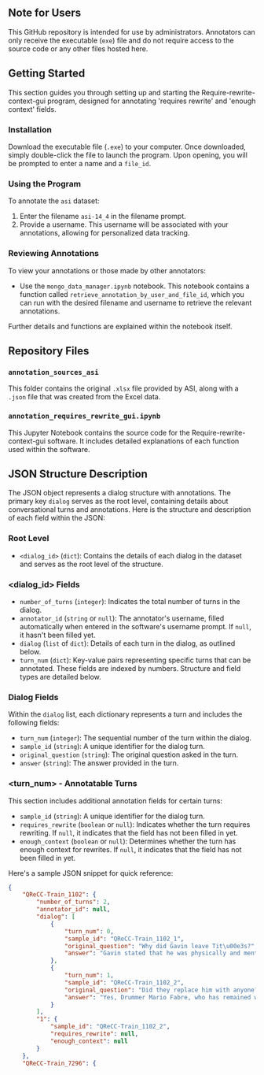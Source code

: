 ## Note for Users

This GitHub repository is intended for use by administrators. Annotators can only receive the executable (`exe`) file and do not require access to the source code or any other files hosted here. 


## Getting Started

This section guides you through setting up and starting the Require-rewrite-context-gui program, designed for annotating 'requires rewrite' and 'enough context' fields.

### Installation

Download the executable file (`.exe`) to your computer. Once downloaded, simply double-click the file to launch the program. Upon opening, you will be prompted to enter a name and a `file_id`. 

### Using the Program

To annotate the `asi` dataset:
1. Enter the filename `asi-14_4` in the filename prompt.
2. Provide a username. This username will be associated with your annotations, allowing for personalized data tracking.

### Reviewing Annotations

To view your annotations or those made by other annotators:
- Use the `mongo_data_manager.ipynb` notebook. This notebook contains a function called `retrieve_annotation_by_user_and_file_id`, which you can run with the desired filename and username to retrieve the relevant annotations.

Further details and functions are explained within the notebook itself.

## Repository Files

### `annotation_sources_asi`
This folder contains the original `.xlsx` file provided by ASI, along with a `.json` file that was created from the Excel data. 

### `annotation_requires_rewrite_gui.ipynb`
This Jupyter Notebook contains the source code for the Require-rewrite-context-gui software. It includes detailed explanations of each function used within the software.


## JSON Structure Description

The JSON object represents a dialog structure with annotations. The primary key `dialog` serves as the root level, containing details about conversational turns and annotations. Here is the structure and description of each field within the JSON:

### Root Level

- `<dialog_id>` (`dict`): Contains the details of each dialog in the dataset and serves as the root level of the structure.

### <dialog_id> Fields

- `number_of_turns` (`integer`): Indicates the total number of turns in the dialog.
- `annotator_id` (`string` or `null`): The annotator's username, filled automatically when entered in the software's username prompt. If `null`, it hasn't been filled yet.
- `dialog` (`list` of `dict`): Details of each turn in the dialog, as outlined below.
- `turn_num` (`dict`): Key-value pairs representing specific turns that can be annotated. These fields are indexed by numbers. Structure and field types are detailed below.

### Dialog Fields

Within the `dialog` list, each dictionary represents a turn and includes the following fields:

- `turn_num` (`integer`): The sequential number of the turn within the dialog.
- `sample_id` (`string`): A unique identifier for the dialog turn.
- `original_question` (`string`): The original question asked in the turn.
- `answer` (`string`): The answer provided in the turn.

### <turn_num> - Annotatable Turns

This section includes additional annotation fields for certain turns:

- `sample_id` (`string`): A unique identifier for the dialog turn.
- `requires_rewrite` (`boolean` or `null`): Indicates whether the turn requires rewriting. If `null`, it indicates that the field has not been filled in yet.
- `enough_context` (`boolean` or `null`): Determines whether the turn has enough context for rewrites. If `null`, it indicates that the field has not been filled in yet.

Here's a sample JSON snippet for quick reference:

```json
{
    "QReCC-Train_1102": {
        "number_of_turns": 2,
        "annotator_id": null,
        "dialog": [
            {
                "turn_num": 0,
                "sample_id": "QReCC-Train_1102_1",
                "original_question": "Why did Gavin leave Tit\u00e3s?",
                "answer": "Gavin stated that he was physically and mentally exhausted because of the Titas tours and album releases."
            },
            {
                "turn_num": 1,
                "sample_id": "QReCC-Train_1102_2",
                "original_question": "Did they replace him with anyone?",
                "answer": "Yes, Drummer Mario Fabre, who has remained with the Titas since then as a session member."
            }
        ],
        "1": {
            "sample_id": "QReCC-Train_1102_2",
            "requires_rewrite": null,
            "enough_context": null
        }
    },
    "QReCC-Train_7296": { 
